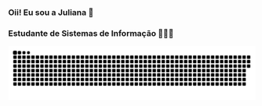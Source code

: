### Oii! Eu sou a Juliana 🤘
### Estudante de Sistemas de Informação 👩🏻‍💻

![snake animation](https://github.com/Juliana-flores/Juliana-flores/blob/output/github-contribution-grid-snake.svg)



<!--
**Juliana-flores/Juliana-flores** is a ✨ _special_ ✨ repository because its `README.md` (this file) appears on your GitHub profile.

Here are some ideas to get you started:

- 🔭 I’m currently working on ...
- 🌱 I’m currently learning ...
- 👯 I’m looking to collaborate on ...
- 🤔 I’m looking for help with ...
- 💬 Ask me about ...
- 📫 How to reach me: ...
- 😄 Pronouns: ...
- ⚡ Fun fact: ...
-->
